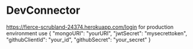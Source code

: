 # DevConnector
https://fierce-scrubland-24374.herokuapp.com/login
for production environment use 
{
  "mongoURI": "yourURI",
  "jwtSecret": "mysecrettoken",
  "githubClientId": "your_id",
  "githubSecret": "your_secret"
}
